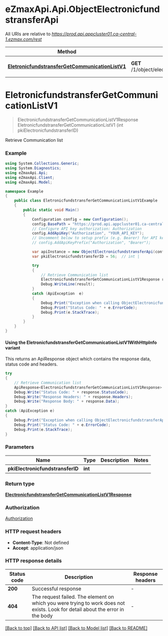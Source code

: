 # eZmaxApi.Api.ObjectElectronicfundstransferApi

All URIs are relative to *https://prod.api.appcluster01.ca-central-1.ezmax.com/rest*

| Method | HTTP request | Description |
|--------|--------------|-------------|
| [**EletronicfundstransferGetCommunicationListV1**](ObjectElectronicfundstransferApi.md#eletronicfundstransfergetcommunicationlistv1) | **GET** /1/object/electronicfundstransfer/{pkiElectronicfundstransferID}/getCommunicationList | Retrieve Communication list |

<a id="eletronicfundstransfergetcommunicationlistv1"></a>
# **EletronicfundstransferGetCommunicationListV1**
> ElectronicfundstransferGetCommunicationListV1Response EletronicfundstransferGetCommunicationListV1 (int pkiElectronicfundstransferID)

Retrieve Communication list

### Example
```csharp
using System.Collections.Generic;
using System.Diagnostics;
using eZmaxApi.Api;
using eZmaxApi.Client;
using eZmaxApi.Model;

namespace Example
{
    public class EletronicfundstransferGetCommunicationListV1Example
    {
        public static void Main()
        {
            Configuration config = new Configuration();
            config.BasePath = "https://prod.api.appcluster01.ca-central-1.ezmax.com/rest";
            // Configure API key authorization: Authorization
            config.AddApiKey("Authorization", "YOUR_API_KEY");
            // Uncomment below to setup prefix (e.g. Bearer) for API key, if needed
            // config.AddApiKeyPrefix("Authorization", "Bearer");

            var apiInstance = new ObjectElectronicfundstransferApi(config);
            var pkiElectronicfundstransferID = 56;  // int | 

            try
            {
                // Retrieve Communication list
                ElectronicfundstransferGetCommunicationListV1Response result = apiInstance.EletronicfundstransferGetCommunicationListV1(pkiElectronicfundstransferID);
                Debug.WriteLine(result);
            }
            catch (ApiException  e)
            {
                Debug.Print("Exception when calling ObjectElectronicfundstransferApi.EletronicfundstransferGetCommunicationListV1: " + e.Message);
                Debug.Print("Status Code: " + e.ErrorCode);
                Debug.Print(e.StackTrace);
            }
        }
    }
}
```

#### Using the EletronicfundstransferGetCommunicationListV1WithHttpInfo variant
This returns an ApiResponse object which contains the response data, status code and headers.

```csharp
try
{
    // Retrieve Communication list
    ApiResponse<ElectronicfundstransferGetCommunicationListV1Response> response = apiInstance.EletronicfundstransferGetCommunicationListV1WithHttpInfo(pkiElectronicfundstransferID);
    Debug.Write("Status Code: " + response.StatusCode);
    Debug.Write("Response Headers: " + response.Headers);
    Debug.Write("Response Body: " + response.Data);
}
catch (ApiException e)
{
    Debug.Print("Exception when calling ObjectElectronicfundstransferApi.EletronicfundstransferGetCommunicationListV1WithHttpInfo: " + e.Message);
    Debug.Print("Status Code: " + e.ErrorCode);
    Debug.Print(e.StackTrace);
}
```

### Parameters

| Name | Type | Description | Notes |
|------|------|-------------|-------|
| **pkiElectronicfundstransferID** | **int** |  |  |

### Return type

[**ElectronicfundstransferGetCommunicationListV1Response**](ElectronicfundstransferGetCommunicationListV1Response.md)

### Authorization

[Authorization](../README.md#Authorization)

### HTTP request headers

 - **Content-Type**: Not defined
 - **Accept**: application/json


### HTTP response details
| Status code | Description | Response headers |
|-------------|-------------|------------------|
| **200** | Successful response |  -  |
| **404** | The request failed. The element on which you were trying to work does not exists. Look for detail about the error in the body |  -  |

[[Back to top]](#) [[Back to API list]](../README.md#documentation-for-api-endpoints) [[Back to Model list]](../README.md#documentation-for-models) [[Back to README]](../README.md)

